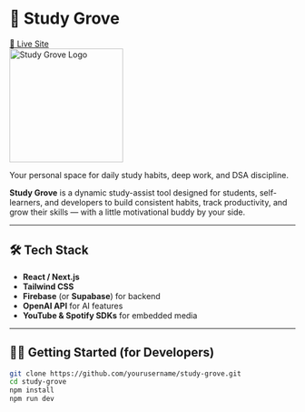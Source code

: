 # 🌱 Study Grove

[🔗 Live Site](https://studygrove.netlify.app/)  
<img src="https://github.com/user-attachments/assets/d6f1e630-2238-4acb-ad17-89674caf0265" alt="Study Grove Logo" width="200"/>


Your personal space for daily study habits, deep work, and DSA discipline.

**Study Grove** is a dynamic study-assist tool designed for students, self-learners, and developers to build consistent habits, track productivity, and grow their skills — with a little motivational buddy by your side.

---

## 🛠 Tech Stack

- **React / Next.js**
- **Tailwind CSS**
- **Firebase** (or **Supabase**) for backend
- **OpenAI API** for AI features
- **YouTube & Spotify SDKs** for embedded media

---

## 🧑‍💻 Getting Started (for Developers)

```bash
git clone https://github.com/yourusername/study-grove.git
cd study-grove
npm install
npm run dev
